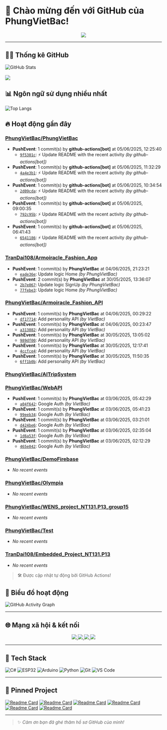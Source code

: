 # 👋 Chào mừng đến với GitHub của PhungVietBac!

<p align="center">
  <img src="https://readme-typing-svg.demolab.com/?lines=Welcome+to+my+GitHub!;I+love+Programming;AI+%7C+FullStack+%7C+Android+%7C+Desktop;Let's+build+something+awesome!&center=true&width=500&height=45&color=F7971E&vCenter=true&size=22">
</p>

---

## 🧑‍💻 Thống kê GitHub

![GitHub Stats](https://github-readme-stats.vercel.app/api?username=PhungVietBac&show_icons=true&theme=radical)
<br><br>
![](https://nirzak-streak-stats.vercel.app/?user=PhungVietBac&theme=radical)

## 📊 Ngôn ngữ sử dụng nhiều nhất

![Top Langs](https://github-readme-stats.vercel.app/api/top-langs/?username=PhungVietBac&layout=compact&theme=radical)

## 🔥 Hoạt động gần đây

<!--START_SECTION:activity-->
### [PhungVietBac/PhungVietBac](https://github.com/PhungVietBac/PhungVietBac)
- **PushEvent**: 1 commit(s) by **github-actions[bot]** at 05/06/2025, 12:25:40
  - [`9f5301c`](https://github.com/PhungVietBac/PhungVietBac/commit/9f5301c924a087ac3caff1e6c491ff9a5b1b2322): ⚡ Update README with the recent activity _(by github-actions[bot])_
- **PushEvent**: 1 commit(s) by **github-actions[bot]** at 05/06/2025, 11:32:29
  - [`4a4e3b1`](https://github.com/PhungVietBac/PhungVietBac/commit/4a4e3b196fbcde2ad104e745c76f509e641bb16e): ⚡ Update README with the recent activity _(by github-actions[bot])_
- **PushEvent**: 1 commit(s) by **github-actions[bot]** at 05/06/2025, 10:34:54
  - [`2d09cda`](https://github.com/PhungVietBac/PhungVietBac/commit/2d09cdac8461fd638a87b5865ab5ad09f62f3fa1): ⚡ Update README with the recent activity _(by github-actions[bot])_
- **PushEvent**: 1 commit(s) by **github-actions[bot]** at 05/06/2025, 09:00:35
  - [`792c95b`](https://github.com/PhungVietBac/PhungVietBac/commit/792c95b8b7d3ba01dfff4b25bdda001874cd9539): ⚡ Update README with the recent activity _(by github-actions[bot])_
- **PushEvent**: 1 commit(s) by **github-actions[bot]** at 05/06/2025, 06:41:43
  - [`6541186`](https://github.com/PhungVietBac/PhungVietBac/commit/65411866adf9dcefbb0d4cec0ba9545db8bac840): ⚡ Update README with the recent activity _(by github-actions[bot])_

### [TranDai108/Armoiracle_Fashion_App](https://github.com/TranDai108/Armoiracle_Fashion_App)
- **PushEvent**: 1 commit(s) by **PhungVietBac** at 04/06/2025, 21:23:21
  - [`eade36e`](https://github.com/TranDai108/Armoiracle_Fashion_App/commit/eade36ecb6ad7e338dfb93e85cb1f615fb93f9fa): Update logic Home _(by PhungVietBac)_
- **PushEvent**: 2 commit(s) by **PhungVietBac** at 30/05/2025, 13:36:07
  - [`2b7e067`](https://github.com/TranDai108/Armoiracle_Fashion_App/commit/2b7e0676570b09a02259df726a4b494629e70b03): Update logic SignUp _(by PhungVietBac)_
  - [`77febe3`](https://github.com/TranDai108/Armoiracle_Fashion_App/commit/77febe3f7505eed757ae5980b174b0b907fe4759): Update logic Home _(by PhungVietBac)_

### [PhungVietBac/Armoiracle_Fashion_API](https://github.com/PhungVietBac/Armoiracle_Fashion_API)
- **PushEvent**: 1 commit(s) by **PhungVietBac** at 04/06/2025, 00:29:22
  - [`df17714`](https://github.com/PhungVietBac/Armoiracle_Fashion_API/commit/df17714f2e56e4adc662a44f1500b59eaea67f70): Add personality API _(by VietBac)_
- **PushEvent**: 1 commit(s) by **PhungVietBac** at 04/06/2025, 00:23:47
  - [`a313082`](https://github.com/PhungVietBac/Armoiracle_Fashion_API/commit/a313082921fed9fefb800a1b1f54fed43c62c933): Add personality API _(by VietBac)_
- **PushEvent**: 1 commit(s) by **PhungVietBac** at 30/05/2025, 13:05:02
  - [`989df00`](https://github.com/PhungVietBac/Armoiracle_Fashion_API/commit/989df00aa9402945f70ff11dd11b2f9be3d5259f): Add personality API _(by VietBac)_
- **PushEvent**: 1 commit(s) by **PhungVietBac** at 30/05/2025, 12:17:41
  - [`4ccfce4`](https://github.com/PhungVietBac/Armoiracle_Fashion_API/commit/4ccfce490df64547fcac5cc23881ed56fa473a12): Add personality API _(by VietBac)_
- **PushEvent**: 1 commit(s) by **PhungVietBac** at 30/05/2025, 11:50:35
  - [`6ff1b0b`](https://github.com/PhungVietBac/Armoiracle_Fashion_API/commit/6ff1b0b57c8af3c7f888d0456ff74ee759e46cd7): Add personality API _(by VietBac)_

### [PhungVietBac/AITripSystem](https://github.com/PhungVietBac/AITripSystem)

### [PhungVietBac/WebAPI](https://github.com/PhungVietBac/WebAPI)
- **PushEvent**: 1 commit(s) by **PhungVietBac** at 03/06/2025, 05:42:29
  - [`a04f642`](https://github.com/PhungVietBac/WebAPI/commit/a04f642c74dd307838fc004db11bf601da398996): Google Auth _(by VietBac)_
- **PushEvent**: 1 commit(s) by **PhungVietBac** at 03/06/2025, 05:41:23
  - [`99eeb34`](https://github.com/PhungVietBac/WebAPI/commit/99eeb34ef3bdcc513c733f9c39b41332c524e93e): Google Auth _(by VietBac)_
- **PushEvent**: 1 commit(s) by **PhungVietBac** at 03/06/2025, 03:21:01
  - [`d424be6`](https://github.com/PhungVietBac/WebAPI/commit/d424be640b9286da4d766fe6043b2b67168071f0): Google Auth _(by VietBac)_
- **PushEvent**: 1 commit(s) by **PhungVietBac** at 03/06/2025, 02:35:04
  - [`1d6a53f`](https://github.com/PhungVietBac/WebAPI/commit/1d6a53f450389d7a1cb6e2572089b7b70e5d3597): Google Auth _(by VietBac)_
- **PushEvent**: 1 commit(s) by **PhungVietBac** at 03/06/2025, 02:12:29
  - [`465e042`](https://github.com/PhungVietBac/WebAPI/commit/465e042db067f69b7e958f279da6a271efdaba58): Google Auth _(by VietBac)_

### [PhungVietBac/DemoFirebase](https://github.com/PhungVietBac/DemoFirebase)
- _No recent events_

### [PhungVietBac/Olympia](https://github.com/PhungVietBac/Olympia)
- _No recent events_

### [PhungVietBac/WENS_project_NT131.P13_group15](https://github.com/PhungVietBac/WENS_project_NT131.P13_group15)
- _No recent events_

### [PhungVietBac/Test](https://github.com/PhungVietBac/Test)
- _No recent events_

### [TranDai108/Embedded_Project_NT131.P13](https://github.com/TranDai108/Embedded_Project_NT131.P13)
- _No recent events_

<!--END_SECTION:activity-->

> 🛠️ Được cập nhật tự động bởi GitHub Actions!

## 🧭 Biểu đồ hoạt động

![GitHub Activity Graph](https://github-readme-activity-graph.vercel.app/graph?username=PhungVietBac&theme=github-compact)

---

## 🌐 Mạng xã hội & kết nối

<p align="center">
  <a href="https://www.linkedin.com/in/b%E1%BA%AFc-ph%C3%B9ng-vi%E1%BB%87t-396674298/" target="_blank">
    <img src="https://img.shields.io/badge/-LinkedIn-0077B5?style=for-the-badge&logo=linkedin&logoColor=white" />
  </a>
  <a href="mailto:bacphungviet@gmail.com">
    <img src="https://img.shields.io/badge/-Gmail-D14836?style=for-the-badge&logo=gmail&logoColor=white" />
  </a>
  <a href="https://github.com/PhungVietBac">
    <img src="https://img.shields.io/badge/-GitHub-181717?style=for-the-badge&logo=github&logoColor=white" />
  </a>
  <a href="https://www.facebook.com/bac.phungviet.92" target="_blank">
    <img src="https://img.shields.io/badge/-Facebook-1877F2?style=for-the-badge&logo=facebook&logoColor=white" />
  </a>
</p>

---

## 🧰 Tech Stack

![C#](https://img.shields.io/badge/-CSharp-239120?style=flat&logo=c-sharp&logoColor=white)
![ESP32](https://img.shields.io/badge/-ESP32-FF5722?style=flat&logo=esphome&logoColor=white)
![Arduino](https://img.shields.io/badge/-Arduino-00979D?style=flat&logo=arduino&logoColor=white)
![Python](https://img.shields.io/badge/-Python-3776AB?style=flat&logo=python&logoColor=white)
![Git](https://img.shields.io/badge/-Git-F05032?style=flat&logo=git&logoColor=white)
![VS Code](https://img.shields.io/badge/-VSCode-007ACC?style=flat&logo=visual-studio-code&logoColor=white)

---

## 📌 Pinned Project

[![Readme Card](https://github-readme-stats.vercel.app/api/pin/?username=PhungVietBac&repo=AITripSystem&theme=radical)](https://github.com/PhungVietBac/AITripSystem)
[![Readme Card](https://github-readme-stats.vercel.app/api/pin/?username=PhungVietBac&repo=WebAPI&theme=radical)](https://github.com/PhungVietBac/WebAPI)
[![Readme Card](https://github-readme-stats.vercel.app/api/pin/?username=PhungVietBac&repo=Armoiracle_Fashion_API&theme=radical)](https://github.com/PhungVietBac/Armoiracle_Fashion_API)
[![Readme Card](https://github-readme-stats.vercel.app/api/pin/?username=PhungVietBac&repo=Olympia&theme=radical)](https://github.com/PhungVietBac/Olympia)
[![Readme Card](https://github-readme-stats.vercel.app/api/pin/?username=PhungVietBac&repo=WENS_project_NT131.P13_group15&theme=radical)](https://github.com/PhungVietBac/WENS_project_NT131.P13_group15)
[![Readme Card](https://github-readme-stats.vercel.app/api/pin/?username=TranDai108&repo=Armoiracle_Fashion_App&theme=radical)](https://github.com/TranDai108/Armoiracle_Fashion_App)

---

> ✨ *Cảm ơn bạn đã ghé thăm hồ sơ GitHub của mình!*
